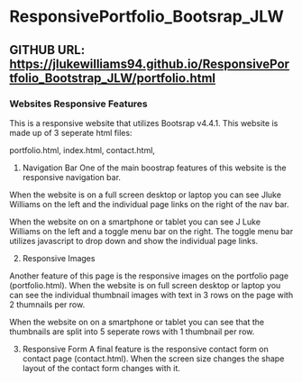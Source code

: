 # ResponsivePortfolio_Bootsrap_JLW

## GITHUB URL: https://jlukewilliams94.github.io/ResponsivePortfolio_Bootstrap_JLW/portfolio.html

### Websites Responsive Features 

This is a responsive website that utilizes Bootsrap v4.4.1. This website is made up of 3 seperate html files: 

portfolio.html, 
index.html,
contact.html,

1. Navigation Bar
One of the main boostrap features of this website is the responsive navigation bar. 

When the website is on a full screen desktop or laptop you can see Jluke Williams on the left and the individual page links on the right of the nav bar. 




When the website on on a smartphone or tablet you can see J Luke Williams on the left and a toggle menu bar on the right. The toggle menu bar utilizes javascript to drop down and show the individual page links. 

2. Responsive Images

Another feature of this page is the responsive images on the portfolio page (portfolio.html). When the website is on full screen desktop or laptop you can see the individual thumbnail images with text in 3 rows on the page with 2 thumnails per row. 

When the website on on a smartphone or tablet you can see that the thumbnails are split into 5 seperate rows with 1 thumbnail per row. 

3. Responsive Form
A final feature is the responsive contact form on contact page (contact.html). When the screen size changes the shape layout of the contact form changes with it. 
